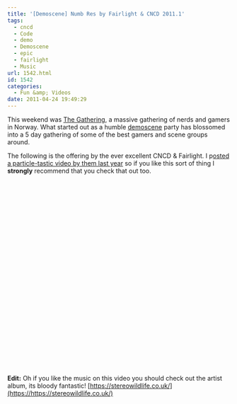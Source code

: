 ```yaml
---
title: '[Demoscene] Numb Res by Fairlight & CNCD 2011.1'
tags:
  - cncd
  - Code
  - demo
  - Demoscene
  - epic
  - fairlight
  - Music
url: 1542.html
id: 1542
categories:
  - Fun &amp; Videos
date: 2011-04-24 19:49:29
---
```


This weekend was [The Gathering](https://www.demoparty.net/the-gathering-2011/), a massive gathering of nerds and gamers in Norway. What started out as a humble [demoscene](https://demoscene.org) party has blossomed into a 5 day gathering of some of the best gamers and scene groups around.
<!-- more -->
The following is the offering by the ever excellent CNCD &amp; Fairlight. I p[osted a particle-tastic video by them last year](https://mikecann.co.uk/fun-videos/assembly-2010-cncd-fairlight-demo/) so if you like this sort of thing I **strongly** recommend that you check that out too.

<object width="700" height="424"><param name="movie" value="https://www.youtube.com/v/wPdYfn9_dIM?fs=1&amp;hl=en_US&amp;hd=1" /><param name="allowFullScreen" value="true" /><param name="allowscriptaccess" value="always" /><embed type="application/x-shockwave-flash" width="700" height="424" src="https://www.youtube.com/v/wPdYfn9_dIM?fs=1&amp;hl=en_US&amp;hd=1" allowfullscreen="true" allowscriptaccess="always"></embed></object>

**Edit:** Oh if you like the music on this video you should check out the artist album, its bloody fantastic! [https://stereowildlife.co.uk/](https://https://stereowildlife.co.uk/)